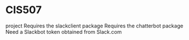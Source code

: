 # CIS507

project
Requires the slackclient package
Requires the chatterbot package
Need a Slackbot token obtained from Slack.com

